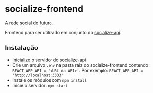 # socialize-frontend

A rede social do futuro.

Frontend para ser utilizado em conjunto do [socialize-api](https://github.com/MuriloucoLouco/socialize-api).

## Instalação

- Inicialize o servidor do [socialize-api](https://github.com/MuriloucoLouco/socialize-api)
- Crie um arquivo `.env` na pasta raiz do socialize-frontend contendo `REACT_APP_API = '<URL da API>'`. Por exemplo: 
`REACT_APP_API = 'http://localhost:3333'`
- Instale os módulos com `npm install`
- Inicie o servidor: `npm start`
